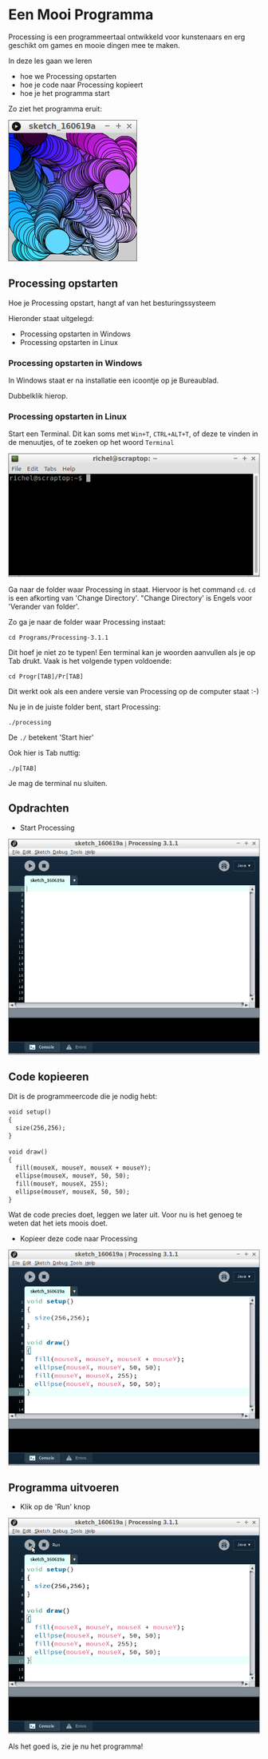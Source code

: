 # Een Mooi Programma

Processing is een programmeertaal ontwikkeld voor kunstenaars
en erg geschikt om games en mooie dingen mee te maken.

In deze les gaan we leren 

 * hoe we Processing opstarten
 * hoe je code naar Processing kopieert
 * hoe je het programma start

Zo ziet het programma eruit:

![EenMooiProgramma](EenMooiProgramma.png)

## Processing opstarten

Hoe je Processing opstart, hangt af van het besturingssysteem

Hieronder staat uitgelegd:

 * Processing opstarten in Windows
 * Processing opstarten in Linux

### Processing opstarten in Windows

In Windows staat er na installatie een icoontje op je Bureaublad.

Dubbelklik hierop.

### Processing opstarten in Linux

Start een Terminal. Dit kan soms met `Win+T`, `CTRL+ALT+T`, of deze te vinden in de menuutjes, of te zoeken op het woord `Terminal`

![Een terminal](Terminal.png)

Ga naar de folder waar Processing in staat. Hiervoor is het command `cd`. `cd` is een afkorting van 'Change Directory'. "Change Directory' is Engels voor 'Verander van folder'.

Zo ga je naar de folder waar Processing instaat:

```
cd Programs/Processing-3.1.1
```

Dit hoef je niet zo te typen! Een terminal kan je woorden aanvullen als je op Tab drukt. Vaak is het volgende typen voldoende:

```
cd Progr[TAB]/Pr[TAB]
```

Dit werkt ook als een andere versie van Processing op de computer staat :-)

Nu je in de juiste folder bent, start Processing:

```
./processing
```

De `./` betekent 'Start hier'

Ook hier is Tab nuttig:

```
./p[TAB]
```

Je mag de terminal nu sluiten.

## Opdrachten
 
 * Start Processing

![Processing zonder code](Processing.png)

## Code kopieeren

Dit is de programmeercode die je nodig hebt:

```
void setup()
{
  size(256,256);  
}

void draw() 
{
  fill(mouseX, mouseY, mouseX + mouseY);
  ellipse(mouseX, mouseY, 50, 50);  
  fill(mouseY, mouseX, 255);
  ellipse(mouseY, mouseX, 50, 50);  
}
```

Wat de code precies doet, leggen we later uit.
Voor nu is het genoeg te weten dat het iets moois doet. 

 * Kopieer deze code naar Processing

![Processing met code](ProcessingMetCode.png)

## Programma uitvoeren

 * Klik op de 'Run' knop

![De Run knop](ProcessingRun.png)

Als het goed is, zie je nu het programma!